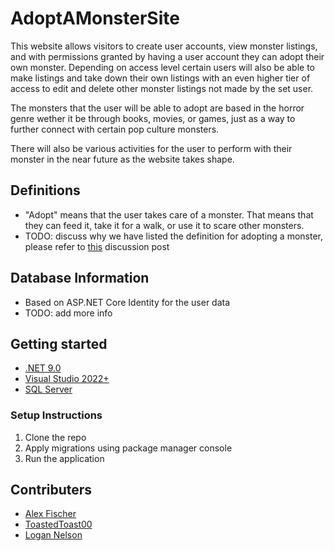 # AdoptAMonsterSite

This website allows visitors to create user accounts, view monster listings, 
and with permissions granted by having a user account they can adopt their own monster. 
Depending on access level certain users will also be able to make listings 
and take down their own listings with an even higher tier of access to edit 
and delete other monster listings not made by the set user.

The monsters that the user will be able to adopt are based in the horror genre wether it be through books, movies, or games, just as a way to further connect with certain pop culture monsters.

There will also be various activities for the user to perform with their monster in the near future as the website takes shape.

## Definitions
- "Adopt" means that the user takes care of a monster. That means that they can feed it, take it for a walk, or use it to scare other monsters.
- TODO: discuss why we have listed the definition for adopting a monster, please refer to [this](https://github.com/logprogrammer92/AdoptAMonsterSite/discussions/26) discussion post

## Database Information
- Based on ASP.NET Core Identity for the user data
- TODO: add more info

## Getting started
- [.NET 9.0](https://dotnet.microsoft.com/en-us/download/dotnet/9.0)
- [Visual Studio 2022+](https://visualstudio.microsoft.com/downloads/)
- [SQL Server](https://www.microsoft.com/en-us/sql-server/sql-server-downloads)

### Setup Instructions
1. Clone the repo
2. Apply migrations using package manager console
3. Run the application

## Contributers
- [Alex Fischer](https://github.com/SuperGamer001)
- [ToastedToast00](https://github.com/ToastedToast00)
- [Logan Nelson](https://github.com/logprogrammer92)
